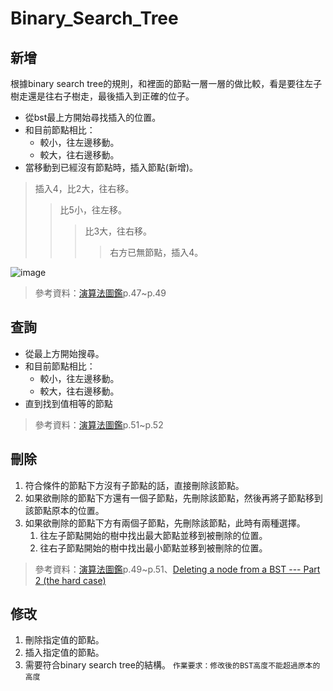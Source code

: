 # Binary_Search_Tree
## 新增
根據binary search tree的規則，和裡面的節點一層一層的做比較，看是要往左子樹走還是往右子樹走，最後插入到正確的位子。
* 從bst最上方開始尋找插入的位置。
* 和目前節點相比：
  * 較小，往左邊移動。
  * 較大，往右邊移動。
* 當移動到已經沒有節點時，插入節點(新增)。
> 插入4，比2大，往右移。
>> 比5小，往左移。
>>> 比3大，往右移。
>>>> 右方已無節點，插入4。

![image](https://images.plurk.com/7qeda7IgnPihGxycGuGOCH.png)
> 參考資料：[演算法圖鑑](https://www.books.com.tw/products/0010771263)p.47~p.49
## 查詢
* 從最上方開始搜尋。
* 和目前節點相比：
  * 較小，往左邊移動。
  * 較大，往右邊移動。
* 直到找到值相等的節點
> 參考資料：[演算法圖鑑](https://www.books.com.tw/products/0010771263)p.51~p.52
## 刪除
1. 符合條件的節點下方沒有子節點的話，直接刪除該節點。
2. 如果欲刪除的節點下方還有一個子節點，先刪除該節點，然後再將子節點移到該節點原本的位置。
3. 如果欲刪除的節點下方有兩個子節點，先刪除該節點，此時有兩種選擇。
   1. 往左子節點開始的樹中找出最大節點並移到被刪除的位置。
   2. 往右子節點開始的樹中找出最小節點並移到被刪除的位置。
> 參考資料：[演算法圖鑑](https://www.books.com.tw/products/0010771263)p.49~p.51、[Deleting a node from a BST --- Part 2 (the hard case)
](http://www.mathcs.emory.edu/~cheung/Courses/171/Syllabus/9-BinTree/BST-delete2.html)
## 修改
1. 刪除指定值的節點。
2. 插入指定值的節點。
3. 需要符合binary search tree的結構。
`作業要求：修改後的BST高度不能超過原本的高度`
